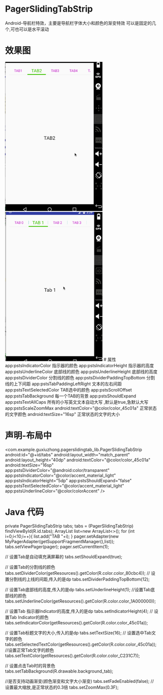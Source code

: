 # PagerSlidingTabStrip
Android-导航栏特效，主要是导航栏字体大小和颜色的渐变特效
可以是固定的几个,可也可以是水平滚动
# 效果图
<img src="1.gif" width="320px"/>
<img src="2.gif" width="320px"/>
# 属性
app:pstsIndicatorColor  指示器的颜色
app:pstsIndicatorHeight 指示器的高度
app:pstsUnderlineColor 底部线的颜色
app:pstsUnderlineHeight 底部线的高度
app:pstsDividerColor 分割线的颜色
app:pstsDividerPaddingTopBottom 分割线的上下间距
app:pstsTabPaddingLeftRight 文本的左右间距
app:pstsTextSelectedColor TAB选中的颜色
app:pstsScrollOffset
app:pstsTabBackground 每一个TAB的背景
<!--该属性表示里面的TAB是否均分整个PagerSlidingTabStrip控件的宽,true是,false不均分,从左到右排列,默认false-->
app:pstsShouldExpand
app:pstsTextAllCaps 所有的小写英文文本自动大写 ,默认是true,急默认大写
<!--缩放的最大值,0.3表示放大后最大是原来的0.3倍,默认未0.3-->
app:pstsScaleZoomMax
android:textColor="@color/color_45c01a" 正常状态的文字颜色
android:textSize="16sp" 正常状态的文字的大小
    
# 声明-布局中
<com.example.guxiuzhong.pagerslidingtab_lib.PagerSlidingTabStrip
    android:id="@+id/tabs"
    android:layout_width="match_parent"
    android:layout_height="40dp"
    android:textColor="@color/color_45c01a"
    android:textSize="16sp"
    app:pstsDividerColor="@android:color/transparent"
    app:pstsIndicatorColor="@color/accent_material_light"
    app:pstsIndicatorHeight="5dp"
    app:pstsShouldExpand="false"
    app:pstsTextSelectedColor="@color/accent_material_light"
    app:pstsUnderlineColor="@color/colorAccent" />

# Java  代码
private PagerSlidingTabStrip tabs;
tabs = (PagerSlidingTabStrip) findViewById(R.id.tabs);
ArrayList<String> list=new ArrayList<>();
    for (int i=0;i<10;i++){
        list.add("TAB "+i);
    }
    pager.setAdapter(new MyPagerAdapter(getSupportFragmentManager(),list));
    tabs.setViewPager(pager);
    pager.setCurrentItem(1);
        
// 设置Tab是自动填充满屏幕的
tabs.setShouldExpand(true);

// 设置Tab的分割线的颜色
tabs.setDividerColor(getResources().getColor(R.color.color_80cbc4));
// 设置分割线的上线的间距,传入的是dp
tabs.setDividerPaddingTopBottom(12);

// 设置Tab底部线的高度,传入的是dp
tabs.setUnderlineHeight(1);
//设置Tab底部线的颜色
tabs.setUnderlineColor(getResources().getColor(R.color.color_1A000000));

// 设置Tab 指示器Indicator的高度,传入的是dp
tabs.setIndicatorHeight(4);
// 设置Tab Indicator的颜色
tabs.setIndicatorColor(getResources().getColor(R.color.color_45c01a));

// 设置Tab标题文字的大小,传入的是dp
tabs.setTextSize(16);
// 设置选中Tab文字的颜色
tabs.setSelectedTextColor(getResources().getColor(R.color.color_45c01a));
//设置正常Tab文字的颜色
tabs.setTextColor(getResources().getColor(R.color.color_C231C7));

//  设置点击Tab时的背景色
tabs.setTabBackground(R.drawable.background_tab);

//是否支持动画渐变(颜色渐变和文字大小渐变)
tabs.setFadeEnabled(false);
// 设置最大缩放,是正常状态的0.3倍
tabs.setZoomMax(0.3F);
 